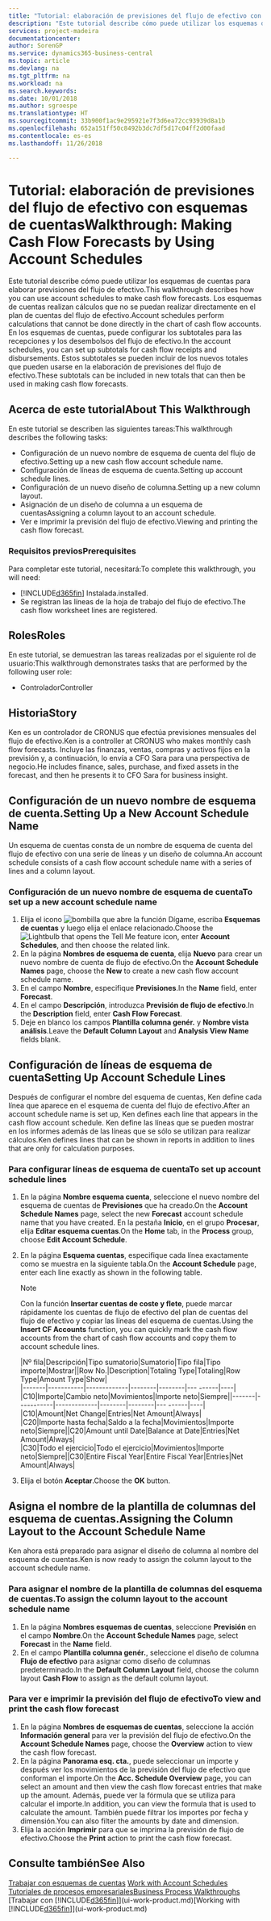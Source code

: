 ```yaml
---
title: "Tutorial: elaboración de previsiones del flujo de efectivo con esquemas de cuentas | Documentos de Microsoft"
description: "Este tutorial describe cómo puede utilizar los esquemas de cuentas para elaborar previsiones del flujo de efectivo. Los esquemas de cuentas realizan cálculos que no se puedan realizar directamente en el plan de cuentas del flujo de efectivo. En los esquemas de cuentas, puede configurar los subtotales para las recepciones y los desembolsos del flujo de efectivo. Estos subtotales se pueden incluir de los nuevos totales que pueden usarse en la elaboración de previsiones del flujo de efectivo."
services: project-madeira
documentationcenter: 
author: SorenGP
ms.service: dynamics365-business-central
ms.topic: article
ms.devlang: na
ms.tgt_pltfrm: na
ms.workload: na
ms.search.keywords: 
ms.date: 10/01/2018
ms.author: sgroespe
ms.translationtype: HT
ms.sourcegitcommit: 33b900f1ac9e295921e7f3d6ea72cc93939d8a1b
ms.openlocfilehash: 652a151ff50c8492b3dc7df5d17c04ff2d00faad
ms.contentlocale: es-es
ms.lasthandoff: 11/26/2018

---
```

# <a name="walkthrough-making-cash-flow-forecasts-by-using-account-schedules"></a><span data-ttu-id="770f6-106">Tutorial: elaboración de previsiones del flujo de efectivo con esquemas de cuentas</span><span class="sxs-lookup"><span data-stu-id="770f6-106">Walkthrough: Making Cash Flow Forecasts by Using Account Schedules</span></span>
<span data-ttu-id="770f6-107">Este tutorial describe cómo puede utilizar los esquemas de cuentas para elaborar previsiones del flujo de efectivo.</span><span class="sxs-lookup"><span data-stu-id="770f6-107">This walkthrough describes how you can use account schedules to make cash flow forecasts.</span></span> <span data-ttu-id="770f6-108">Los esquemas de cuentas realizan cálculos que no se puedan realizar directamente en el plan de cuentas del flujo de efectivo.</span><span class="sxs-lookup"><span data-stu-id="770f6-108">Account schedules perform calculations that cannot be done directly in the chart of cash flow accounts.</span></span> <span data-ttu-id="770f6-109">En los esquemas de cuentas, puede configurar los subtotales para las recepciones y los desembolsos del flujo de efectivo.</span><span class="sxs-lookup"><span data-stu-id="770f6-109">In the account schedules, you can set up subtotals for cash flow receipts and disbursements.</span></span> <span data-ttu-id="770f6-110">Estos subtotales se pueden incluir de los nuevos totales que pueden usarse en la elaboración de previsiones del flujo de efectivo.</span><span class="sxs-lookup"><span data-stu-id="770f6-110">These subtotals can be included in new totals that can then be used in making cash flow forecasts.</span></span>  

## <a name="about-this-walkthrough"></a><span data-ttu-id="770f6-111">Acerca de este tutorial</span><span class="sxs-lookup"><span data-stu-id="770f6-111">About This Walkthrough</span></span>  
<span data-ttu-id="770f6-112">En este tutorial se describen las siguientes tareas:</span><span class="sxs-lookup"><span data-stu-id="770f6-112">This walkthrough describes the following tasks:</span></span>  

- <span data-ttu-id="770f6-113">Configuración de un nuevo nombre de esquema de cuenta del flujo de efectivo.</span><span class="sxs-lookup"><span data-stu-id="770f6-113">Setting up a new cash flow account schedule name.</span></span>  
- <span data-ttu-id="770f6-114">Configuración de líneas de esquema de cuenta.</span><span class="sxs-lookup"><span data-stu-id="770f6-114">Setting up account schedule lines.</span></span>  
- <span data-ttu-id="770f6-115">Configuración de un nuevo diseño de columna.</span><span class="sxs-lookup"><span data-stu-id="770f6-115">Setting up a new column layout.</span></span>  
- <span data-ttu-id="770f6-116">Asignación de un diseño de columna a un esquema de cuentas</span><span class="sxs-lookup"><span data-stu-id="770f6-116">Assigning a column layout to an account schedule.</span></span>  
- <span data-ttu-id="770f6-117">Ver e imprimir la previsión del flujo de efectivo.</span><span class="sxs-lookup"><span data-stu-id="770f6-117">Viewing and printing the cash flow forecast.</span></span>  

### <a name="prerequisites"></a><span data-ttu-id="770f6-118">Requisitos previos</span><span class="sxs-lookup"><span data-stu-id="770f6-118">Prerequisites</span></span>  
<span data-ttu-id="770f6-119">Para completar este tutorial, necesitará:</span><span class="sxs-lookup"><span data-stu-id="770f6-119">To complete this walkthrough, you will need:</span></span>  

- [!INCLUDE[d365fin](includes/d365fin_md.md)] <span data-ttu-id="770f6-120">Instalada.</span><span class="sxs-lookup"><span data-stu-id="770f6-120">installed.</span></span>  
- <span data-ttu-id="770f6-121">Se registran las líneas de la hoja de trabajo del flujo de efectivo.</span><span class="sxs-lookup"><span data-stu-id="770f6-121">The cash flow worksheet lines are registered.</span></span>  

## <a name="roles"></a><span data-ttu-id="770f6-122">Roles</span><span class="sxs-lookup"><span data-stu-id="770f6-122">Roles</span></span>  
<span data-ttu-id="770f6-123">En este tutorial, se demuestran las tareas realizadas por el siguiente rol de usuario:</span><span class="sxs-lookup"><span data-stu-id="770f6-123">This walkthrough demonstrates tasks that are performed by the following user role:</span></span>  

- <span data-ttu-id="770f6-124">Controlador</span><span class="sxs-lookup"><span data-stu-id="770f6-124">Controller</span></span>  

## <a name="story"></a><span data-ttu-id="770f6-125">Historia</span><span class="sxs-lookup"><span data-stu-id="770f6-125">Story</span></span>  
<span data-ttu-id="770f6-126">Ken es un controlador de CRONUS que efectúa previsiones mensuales del flujo de efectivo.</span><span class="sxs-lookup"><span data-stu-id="770f6-126">Ken is a controller at CRONUS who makes monthly cash flow forecasts.</span></span> <span data-ttu-id="770f6-127">Incluye las finanzas, ventas, compras y activos fijos en la previsión y, a continuación, lo envía a CFO Sara para una perspectiva de negocio.</span><span class="sxs-lookup"><span data-stu-id="770f6-127">He includes finance, sales, purchase, and fixed assets in the forecast, and then he presents it to CFO Sara for business insight.</span></span>  

## <a name="setting-up-a-new-account-schedule-name"></a><span data-ttu-id="770f6-128">Configuración de un nuevo nombre de esquema de cuenta.</span><span class="sxs-lookup"><span data-stu-id="770f6-128">Setting Up a New Account Schedule Name</span></span>  
<span data-ttu-id="770f6-129">Un esquema de cuentas consta de un nombre de esquema de cuenta del flujo de efectivo con una serie de líneas y un diseño de columna.</span><span class="sxs-lookup"><span data-stu-id="770f6-129">An account schedule consists of a cash flow account schedule name with a series of lines and a column layout.</span></span>  

### <a name="to-set-up-a-new-account-schedule-name"></a><span data-ttu-id="770f6-130">Configuración de un nuevo nombre de esquema de cuenta</span><span class="sxs-lookup"><span data-stu-id="770f6-130">To set up a new account schedule name</span></span>  

1.  <span data-ttu-id="770f6-131">Elija el icono ![bombilla que abre la función Dígame](media/ui-search/search_small.png "Dígame que desea hacer"), escriba **Esquemas de cuentas** y luego elija el enlace relacionado.</span><span class="sxs-lookup"><span data-stu-id="770f6-131">Choose the ![Lightbulb that opens the Tell Me feature](media/ui-search/search_small.png "Tell me what you want to do") icon, enter **Account Schedules**, and then choose the related link.</span></span>  
2.  <span data-ttu-id="770f6-132">En la página **Nombres de esquema de cuenta**, elija **Nuevo** para crear un nuevo nombre de cuenta de flujo de efectivo.</span><span class="sxs-lookup"><span data-stu-id="770f6-132">On the **Account Schedule Names** page, choose the **New** to create a new cash flow account schedule name.</span></span>  
3.  <span data-ttu-id="770f6-133">En el campo **Nombre**, especifique **Previsiones**.</span><span class="sxs-lookup"><span data-stu-id="770f6-133">In the **Name** field, enter **Forecast**.</span></span>  
4.  <span data-ttu-id="770f6-134">En el campo **Descripción**, introduzca **Previsión de flujo de efectivo**.</span><span class="sxs-lookup"><span data-stu-id="770f6-134">In the **Description** field, enter **Cash Flow Forecast**.</span></span>  
5.  <span data-ttu-id="770f6-135">Deje en blanco los campos **Plantilla columna genér.** y **Nombre vista análisis**.</span><span class="sxs-lookup"><span data-stu-id="770f6-135">Leave the **Default Column Layout** and **Analysis View Name** fields blank.</span></span>  

## <a name="setting-up-account-schedule-lines"></a><span data-ttu-id="770f6-136">Configuración de líneas de esquema de cuenta</span><span class="sxs-lookup"><span data-stu-id="770f6-136">Setting Up Account Schedule Lines</span></span>  
<span data-ttu-id="770f6-137">Después de configurar el nombre del esquema de cuentas, Ken define cada línea que aparece en el esquema de cuenta del flujo de efectivo.</span><span class="sxs-lookup"><span data-stu-id="770f6-137">After an account schedule name is set up, Ken defines each line that appears in the cash flow account schedule.</span></span> <span data-ttu-id="770f6-138">Ken define las líneas que se pueden mostrar en los informes además de las líneas que se sólo se utilizan para realizar cálculos.</span><span class="sxs-lookup"><span data-stu-id="770f6-138">Ken defines lines that can be shown in reports in addition to lines that are only for calculation purposes.</span></span>  

### <a name="to-set-up-account-schedule-lines"></a><span data-ttu-id="770f6-139">Para configurar líneas de esquema de cuenta</span><span class="sxs-lookup"><span data-stu-id="770f6-139">To set up account schedule lines</span></span>  

1.  <span data-ttu-id="770f6-140">En la página **Nombre esquema cuenta**, seleccione el nuevo nombre del esquema de cuentas de **Previsiones** que ha creado.</span><span class="sxs-lookup"><span data-stu-id="770f6-140">On the **Account Schedule Names** page, select the new **Forecast** account schedule name that you have created.</span></span> <span data-ttu-id="770f6-141">En la pestaña **Inicio**, en el grupo **Procesar**, elija **Editar esquema cuentas**.</span><span class="sxs-lookup"><span data-stu-id="770f6-141">On the **Home** tab, in the **Process** group, choose **Edit Account Schedule**.</span></span>  
2.  <span data-ttu-id="770f6-142">En la página **Esquema cuentas**, especifique cada línea exactamente como se muestra en la siguiente tabla.</span><span class="sxs-lookup"><span data-stu-id="770f6-142">On the **Account Schedule** page, enter each line exactly as shown in the following table.</span></span>  

    > [!NOTE]  
    >  <span data-ttu-id="770f6-143">Con la función **Insertar cuentas de coste y flete**, puede marcar rápidamente los cuentas de flujo de efectivo del plan de cuentas del flujo de efectivo y copiar las líneas del esquema de cuentas.</span><span class="sxs-lookup"><span data-stu-id="770f6-143">Using the **Insert CF Accounts** function, you can quickly mark the cash flow accounts from the chart of cash flow accounts and copy them to account schedule lines.</span></span>  

    <span data-ttu-id="770f6-144">|Nº fila|Descripción|Tipo sumatorio|Sumatorio|Tipo fila|Tipo importe|Mostrar|</span><span class="sxs-lookup"><span data-stu-id="770f6-144">|Row No.|Description|Totaling Type|Totaling|Row Type|Amount Type|Show|</span></span>  
    <span data-ttu-id="770f6-145">|-------|-----------|-------------|--------|--------|---  ------|----| |C10|Importe|Cambio neto|Movimientos|Importe neto|Siempre|</span><span class="sxs-lookup"><span data-stu-id="770f6-145">|-------|-----------|-------------|--------|--------|---  ------|----| |C10|Amount|Net Change|Entries|Net Amount|Always|</span></span>  
    <span data-ttu-id="770f6-146">|C20|Importe hasta fecha|Saldo a la fecha|Movimientos|Importe neto|Siempre|</span><span class="sxs-lookup"><span data-stu-id="770f6-146">|C20|Amount until Date|Balance at Date|Entries|Net Amount|Always|</span></span>  
    <span data-ttu-id="770f6-147">|C30|Todo el ejercicio|Todo el ejercicio|Movimientos|Importe neto|Siempre|</span><span class="sxs-lookup"><span data-stu-id="770f6-147">|C30|Entire Fiscal Year|Entire Fiscal Year|Entries|Net Amount|Always|</span></span>  

4.  <span data-ttu-id="770f6-148">Elija el botón **Aceptar**.</span><span class="sxs-lookup"><span data-stu-id="770f6-148">Choose the **OK** button.</span></span>  

## <a name="assigning-the-column-layout-to-the-account-schedule-name"></a><span data-ttu-id="770f6-149">Asigna el nombre de la plantilla de columnas del esquema de cuentas.</span><span class="sxs-lookup"><span data-stu-id="770f6-149">Assigning the Column Layout to the Account Schedule Name</span></span>  
<span data-ttu-id="770f6-150">Ken ahora está preparado para asignar el diseño de columna al nombre del esquema de cuentas.</span><span class="sxs-lookup"><span data-stu-id="770f6-150">Ken is now ready to assign the column layout to the account schedule name.</span></span>  

### <a name="to-assign-the-column-layout-to-the-account-schedule-name"></a><span data-ttu-id="770f6-151">Para asignar el nombre de la plantilla de columnas del esquema de cuentas.</span><span class="sxs-lookup"><span data-stu-id="770f6-151">To assign the column layout to the account schedule name</span></span>  

1.  <span data-ttu-id="770f6-152">En la página **Nombres esquemas de cuentas**, seleccione **Previsión** en el campo **Nombre**.</span><span class="sxs-lookup"><span data-stu-id="770f6-152">On the **Account Schedule Names** page, select **Forecast** in the **Name** field.</span></span>  
2.  <span data-ttu-id="770f6-153">En el campo **Plantilla columna genér.**, seleccione el diseño de columna **Flujo de efectivo** para asignar como diseño de columnas predeterminado.</span><span class="sxs-lookup"><span data-stu-id="770f6-153">In the **Default Column Layout** field, choose the column layout **Cash Flow** to assign as the default column layout.</span></span>  

### <a name="to-view-and-print-the-cash-flow-forecast"></a><span data-ttu-id="770f6-154">Para ver e imprimir la previsión del flujo de efectivo</span><span class="sxs-lookup"><span data-stu-id="770f6-154">To view and print the cash flow forecast</span></span>  
1.  <span data-ttu-id="770f6-155">En la página **Nombres de esquemas de cuentas**, seleccione la acción **Información general** para ver la previsión del flujo de efectivo.</span><span class="sxs-lookup"><span data-stu-id="770f6-155">On the **Account Schedule Names** page, choose the **Overview** action to view the cash flow forecast.</span></span>  
2.  <span data-ttu-id="770f6-156">En la página **Panorama esq. cta.**, puede seleccionar un importe y después ver los movimientos de la previsión del flujo de efectivo que conforman el importe.</span><span class="sxs-lookup"><span data-stu-id="770f6-156">On the **Acc. Schedule Overview** page, you can select an amount and then view the cash flow forecast entries that make up the amount.</span></span> <span data-ttu-id="770f6-157">Además, puede ver la fórmula que se utiliza para calcular el importe.</span><span class="sxs-lookup"><span data-stu-id="770f6-157">In addition, you can view the formula that is used to calculate the amount.</span></span> <span data-ttu-id="770f6-158">También puede filtrar los importes por fecha y dimensión.</span><span class="sxs-lookup"><span data-stu-id="770f6-158">You can also filter the amounts by date and dimension.</span></span>  
3.  <span data-ttu-id="770f6-159">Elija la acción **Imprimir** para que se imprima la previsión de flujo de efectivo.</span><span class="sxs-lookup"><span data-stu-id="770f6-159">Choose the **Print** action to print the cash flow forecast.</span></span>  

## <a name="see-also"></a><span data-ttu-id="770f6-160">Consulte también</span><span class="sxs-lookup"><span data-stu-id="770f6-160">See Also</span></span>  
 <span data-ttu-id="770f6-161">[Trabajar con esquemas de cuentas](bi-how-work-account-schedule.md) </span><span class="sxs-lookup"><span data-stu-id="770f6-161">[Work with Account Schedules](bi-how-work-account-schedule.md) </span></span>  
 [<span data-ttu-id="770f6-162">Tutoriales de procesos empresariales</span><span class="sxs-lookup"><span data-stu-id="770f6-162">Business Process Walkthroughs</span></span>](walkthrough-business-process-walkthroughs.md)  
 <span data-ttu-id="770f6-163">[Trabajar con [!INCLUDE[d365fin](includes/d365fin_md.md)]](ui-work-product.md)</span><span class="sxs-lookup"><span data-stu-id="770f6-163">[Working with [!INCLUDE[d365fin](includes/d365fin_md.md)]](ui-work-product.md)</span></span>

